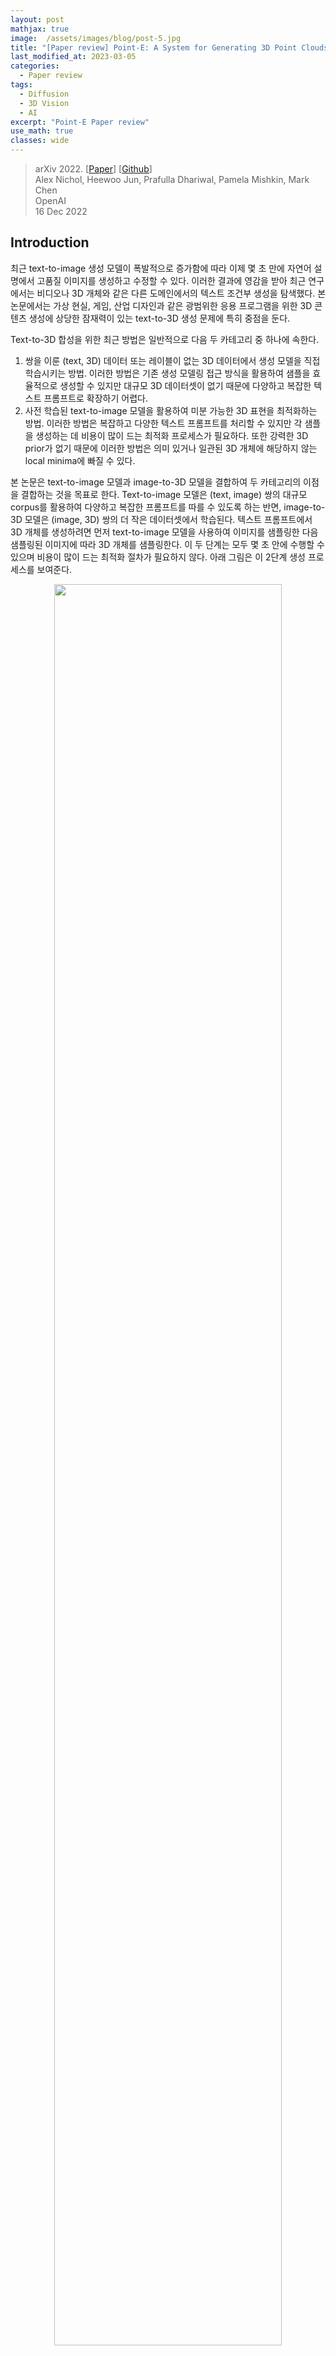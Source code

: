 ```yaml
---
layout: post
mathjax: true
image:  /assets/images/blog/post-5.jpg
title: "[Paper review] Point-E: A System for Generating 3D Point Clouds from Complex Prompts"
last_modified_at: 2023-03-05
categories:
  - Paper review
tags:
  - Diffusion
  - 3D Vision
  - AI
excerpt: "Point-E Paper review"
use_math: true
classes: wide
---
```


> arXiv 2022. [[Paper](https://arxiv.org/abs/2212.08751)] [[Github](https://github.com/openai/point-e)]  
> Alex Nichol, Heewoo Jun, Prafulla Dhariwal, Pamela Mishkin, Mark Chen  
> OpenAI  
> 16 Dec 2022  

## Introduction
최근 text-to-image 생성 모델이 폭발적으로 증가함에 따라 이제 몇 초 만에 자연어 설명에서 고품질 이미지를 생성하고 수정할 수 있다. 이러한 결과에 영감을 받아 최근 연구에서는 비디오나 3D 개체와 같은 다른 도메인에서의 텍스트 조건부 생성을 탐색했다. 본 논문에서는 가상 현실, 게임, 산업 디자인과 같은 광범위한 응용 프로그램을 위한 3D 콘텐츠 생성에 상당한 잠재력이 있는 text-to-3D 생성 문제에 특히 중점을 둔다. 

Text-to-3D 합성을 위한 최근 방법은 일반적으로 다음 두 카테고리 중 하나에 속한다.

1. 쌍을 이룬 (text, 3D) 데이터 또는 레이블이 없는 3D 데이터에서 생성 모델을 직접 학습시키는 방법. 이러한 방법은 기존 생성 모델링 접근 방식을 활용하여 샘플을 효율적으로 생성할 수 있지만 대규모 3D 데이터셋이 없기 때문에 다양하고 복잡한 텍스트 프롬프트로 확장하기 어렵다. 
2. 사전 학습된 text-to-image 모델을 활용하여 미분 가능한 3D 표현을 최적화하는 방법. 이러한 방법은 복잡하고 다양한 텍스트 프롬프트를 처리할 수 있지만 각 샘플을 생성하는 데 비용이 많이 드는 최적화 프로세스가 필요하다. 또한 강력한 3D prior가 없기 때문에 이러한 방법은 의미 있거나 일관된 3D 개체에 해당하지 않는 local minima에 빠질 수 있다. 

본 논문은 text-to-image 모델과 image-to-3D 모델을 결합하여 두 카테고리의 이점을 결합하는 것을 목표로 한다. Text-to-image 모델은 (text, image) 쌍의 대규모 corpus를 활용하여 다양하고 복잡한 프롬프트를 따를 수 있도록 하는 반면, image-to-3D 모델은 (image, 3D) 쌍의 더 작은 데이터셋에서 학습된다. 텍스트 프롬프트에서 3D 개체를 생성하려면 먼저 text-to-image 모델을 사용하여 이미지를 샘플링한 다음 샘플링된 이미지에 따라 3D 개체를 샘플링한다. 이 두 단계는 모두 몇 초 안에 수행할 수 있으며 비용이 많이 드는 최적화 절차가 필요하지 않다. 아래 그림은 이 2단계 생성 프로세스를 보여준다.

<center><img src='{{"/assets/img/point-e/point-e-fig1.PNG" | relative_url}}' width="85%"></center>
<br>
텍스트 조건부 이미지 생성을 위한 인기 있는 선택이 된 diffusion model에 생성 stack을 기반으로 한다. Text-to-image 모델의 경우 3D 렌더링에서 fine-tuning된 GLIDE 버전을 사용한다. Image-to-3D 모델의 경우 이미지에 따라 조절되는 RGB point cloud를 생성하는 diffusion model stack을 사용한다. 렌더링 기반 평가를 위해 한 단계 더 나아가 regression 기반 접근 방식을 사용하여 생성된 point cloud에서 mesh를 생성한다. 

저자들은 본 논문의 시스템이 단순하고 복잡한 텍스트 프롬프트와 일치하는 컬러 3D point cloud를 생성할 수 있음을 발견했다. **Point** cloud를 효율적으로 (**e**fficiently) 생성하므로 본 논문의 시스템을 **Point·E**라고 부른다. 

## Method
단일 생성 모델을 학습시켜 텍스트 조건의 point cloud를 직접 생성하는 대신 생성 프로세스를 세 단계로 나눈다. 먼저 텍스트 캡션을 조건으로 하는 합성 view를 생성합니다. 다음으로 합성 view에 따라 coarse point cloud (1,024개)를 생성한다. 마지막으로 저해상도 point cloud와 합성 view를 기반으로 fine point cloud (4,096개)를 생성한다. 실제로 이미지에 텍스트의 관련 정보가 포함되어 있다고 가정하고 point cloud를 텍스트로 컨디셔닝하지 않는다. 

텍스트 조건부 합성 view를 생성하기 위해 데이터셋에서 렌더링된 3D 모델에 fine-tuning된 30억 개의 파라미터의 GLIDE 모델을 사용한다. 저해상도 point cloud를 생성하기 위해 조건부 순열 불변 diffusion model을 사용한다. 이러한 저해상도 point cloud를 upsampling하기 위해 저해상도 point cloud에서 추가로 컨디셔닝되는 유사하지만 더 작은 diffusion model을 사용한다. 

수백만 개의 3D 모델과 관련 메타데이터 데이터 셋에서 모델을 학습시킨다. 데이터 셋은 렌더링된 뷰, 텍스트 설명, 각 point에 대해 연결된 RGB 색상이 있는 3D point cloud로 구성된다. 

### 1. Dataset
수백만 개의 3D 모델로 모델을 학습시킨다. 데이터 형식과 품질이 데이터셋 전체에서 매우 다양하다는 것을 알게 되었고 더 높은 데이터 품질을 보장하기 위해 다양한 후처리 단계를 개발해야 했다고 한다. 모든 데이터를 하나의 일반 형식으로 변환하기 위해 다양한 3D 형식과 최적화된 렌더링 엔진을 지원하는 Blender를 사용하여 20개의 임의의 카메라 각도에서 RGBAD 이미지로 모든 3D 모델을 렌더링했다. 각 모델에 대해 Blender 스크립트는 모델을 경계 큐브로 정규화하고 표준 조명 설정을 구성한 다음 마지막으로 Blender의 내장 실시간 렌더링 엔진을 사용하여 RGBAD 이미지를 내보낸다. 

그런 다음 렌더링을 사용하여 각 개체를 color point cloud로 변환한다. 특히 각 RGBAD 이미지의 각 픽셀에 대한 point를 계산하여 각 개체에 대한 조밀한 point cloud를 먼저 구성했다. 이러한 point cloud는 일반적으로 고르지 않은 간격의 수십만 개의 point를 포함하므로 farthest point sampling을 추가로 사용하여 균일한 4096개의 point cloud를 생성했다. 렌더에서 직접 point cloud를 구성함으로써 3D mesh에서 직접 point를 샘플링하려고 시도할 때 발생할 수 있는 다양한 문제를 피할 수 있었다고 한다. 

마지막으로 저자들은 데이터셋에서 저품질 모델의 빈도를 줄이기 위해 다양한 휴리스틱을 사용했다. 먼저 각 point cloud의 SVD를 계산하고 가장 작은 특이값이 특정 임계값을 초과하는 항목만 유지하여 평평한 개체를 제거했다. 다음으로 CLIP feature로 데이터셋을 클러스터링했다. 일부 클러스터에는 저품질의 모델이 많이 포함되어 있는 반면 다른 클러스터는 더 다양하거나 해석 가능해 보였다. 저자들은 이러한 클러스터를 다양한 품질의 여러 bucket으로 binning하고 결과 bucket의 가중 혼합을 최종 데이터셋으로 사용했다. 

### 2. View Synthesis GLIDE Model
Point cloud model은 모두 동일한 렌더러와 조명 설정을 사용하여 생성된 데이터셋의 렌더링된 view로 컨디셔닝된다. 따라서 이러한 모델이 생성된 합성 view를 올바르게 처리할 수 있도록 데이터셋 분포와 일치하는 3D 렌더링을 명시적으로 생성하는 것을 목표로 한다. 

이를 위해 원본 데이터셋과 3D 렌더링 데이터셋을 혼합하여 GLIDE를 fine-tuning한다. 본 논문의 3D 데이터셋는 원래 GLIDE 학습셋에 비해 작기 때문에 3D 데이터셋의 이미지를 5%만 샘플링하고 나머지 95%는 원래 데이터셋을 사용한다. 10만 iteration으로 fine-tuning하며, 이는 모델이 3D 데이터셋에 대해 여러 epoch을 만들었다는 의미이다 (그러나 정확히 동일한 렌더링된 view를 두 번 본 적은 없음). 

시간의 5%만 샘플링하는 것이 아니라 in-distribution 렌더를 항상 샘플링하기 위해 모든 3D 렌더의 텍스트 프롬프트에 3D 렌더임을 나타내는 특수 토큰을 추가한다. 그런 다음 테스트 시에 이 토큰으로 샘플링한다.

### 3. Point Cloud Diffusion
Diffusion으로 point cloud를 생성하기 위해 [3D Shape Generation and Completion through Point-Voxel Diffusion](https://arxiv.org/abs/2104.03670)이 사용한 프레임워크를 확장하여 point cloud의 각 point에 RGB 색상을 포함한다. 특히 point cloud를 $K \times 6$ 모양의 텐서로 표현한다. 여기서 $K$는 point의 수이고 6은 $(x, y, z)$ 좌표와 $(R, G, B)$ 색상이 포함된다. 모든 좌표와 색상은 $[-1, 1]$ 범위로 정규화된다. 그런 다음 $K \times 6$ 모양의 random noise에서 시작하여 점진적으로 denoise하여 이러한 텐서를 직접 생성한다. 

<center><img src='{{"/assets/img/point-e/point-e-fig3.PNG" | relative_url}}' width="50%"></center>
<br>
Point cloud를 처리하기 위해 3D에 특화된 아키텍처를 활용하는 이전 연구들과 달리 간단한 Transformer 기반 모델을 사용하여 이미지, timestep $t$, noise가 있는 point cloud $x_t$를 조건으로 $\epsilon$과 $\Sigma$를 예측한다. 아키텍처의 개요는 위 그림과 같다. Point cloud의 각 point를 출력 차원이 $D$인 linear layer에 넣어 $K \times D$ 입력 텐서를 얻고 모델에 입력 컨텍스트로 제공한다. 또한 작은 MLP에 timestep $t$를 넣어 컨텍스트 앞에 추가할 다른 $D$차원 벡터를 얻는다. 

ViT-L/14 CLIP 모델은 이 CLIP 모델에서 모양이 $256 \times D'$인 마지막 layer embedding을 가져와 Transformer 컨텍스트에 추가하기 전에 $256 \times D$의 다른 텐서에 선형으로 project한다. 최종 입력 컨텍스트는 모양이 $(K + 257) \times D$이다. 길이 $K$의 최종 출력 시퀀스를 얻기 위해 출력의 최종 토큰 $K$개를 가져오고 이를 project하여 입력 point $K$개에 대한 $\epsilon$과 $\Sigma$ 예측을 얻는다. 이 모델에는 위치 인코딩을 사용하지 않는다. 출력 순서가 입력 순서에 연결되어 있음에도 불구하고 결과적으로 모델 자체는 입력 point cloud에 대해 순열 불변이다. 

### 4. Point Cloud Upsampler
이미지 diffusion model의 경우 일반적으로 저해상도 base model이 출력을 생성한 다음 다른 모델에 의해 upsampling되는 일종의 계층 구조를 사용하여 최상의 품질을 얻을 수 있다. 먼저 큰 base model로 1024개의 point를 생성한 다음 더 작은 upsampling model을 사용하여 4096개의 point로 upsampling하여 point cloud 생성에 이 접근 방식을 사용한다. 특히 모델의 컴퓨팅 요구 사항은 point 수에 따라 확장되므로 고정된 모델 크기에 대해 1024개의 point보다 4096개의 point를 생성하는 것이 4배 더 비싸다. 

Upsampler는 base model과 동일한 아키텍처를 사용하며 저해상도 point cloud를 위한 추가 컨디셔닝 토큰이 있다. 4096개의 point에 도달하기 위해 upsampler는 1024개의 point를 조건으로 하여 저해상도 point cloud에 추가되는 추가 3072개의 point를 생성한다. $x_t$에 사용된 layer가 아닌 별도의 linear embedding layer를 통해 컨디셔닝 point를 전달하므로 모델이 위치 임베딩을 사용하지 않고도 컨디셔닝 정보를 새 point와 구별할 수 있다. 

### 5. Producing Meshes
렌더링 기반의 평가를 위해 생성된 point cloud를 직접 렌더링하지 않는다. 오히려 point cloud를 textured mesh로 변환하고 Blender를 사용하여 이러한 mesh를 렌더링한다. Point cloud에서 mesh를 생성하는 것은 잘 연구된 문제이며 때로는 어려운 문제이다. 모델에서 생성된 point cloud에는 문제를 특히 어렵게 만드는 균열, 이상값, 기타 유형의 noise가 있는 경우가 많다. 저자들은 이를 위해 사전 학습된 SAP 모델을 사용하여 간단히 시도해보았지만, 결과 mesh가 때때로 point cloud에 있는 모양의 많은 부분이나 중요한 디테일을 잃는다는 것을 발견했다. 저자들은 새로운 SAP 모델을 학습하는 대신 더 간단한 접근 방식을 선택했다.

Point cloud를 mesh로 변환하기 위해 regression 기반 모델을 사용하여 point cloud가 주어진 개체의 signed distance field를 예측한 다음 marching cube를 결과 SDF에 적용하여 mesh를 추출한다. 그런 다음 원래 point cloud에서 가장 가까운 point의 색상을 사용하여 mesh의 각 정점에 색상을 지정한다.

## Results
Point cloud의 Inception Score와 FID를 측정한 P-IS와 P-FID라는 새로운 metric 2가지를 도입하였다. 추가로 text-to-3D 방법을 평가하는 데 사용하는 CLIP R-Precision도 사용하였다. 

#### 1. Model Scaling and Ablations
저자들은 다음과 같은 base model에 대하여 학습 중에 생성한 샘플들로 평가하였다. 

- 40M (uncond.): 컨디셔닝 정보가 없는 작은 모델
- 40M (text vec.): CLIP으로 임베딩된 텍스트 캡션만으로 컨디셔닝된 작은 모델
- 40M (image vec.): 렌더링된 이미지의 CLIP image embedding으로 컨디셔닝된 작은 모델
- 40M: CLIP latent grid로 컨디셔닝된 작은 모델
- 300M: CLIP latent grid로 컨디셔닝된 중간 모델
- 1B: CLIP latent grid로 컨디셔닝된 큰 모델

평가 결과는 아래 그래프와 같다.

<center><img src='{{"/assets/img/point-e/point-e-fig4.PNG" | relative_url}}' width="50%"></center>
<br>
Text-to-image step 없이 텍스트 컨디셔닝만 사용하면 CLIP R-Precision이 훨씬 나빠진다. 또한 단일 CLIP embedding을 사용하여 이미지를 컨디셔닝 것이 embedding grid를 사용하는 것보다 나쁘다. 이는 point cloud model이 컨디셔닝 이미지에 대한 더 많은 공간적 정보를 볼 수 있다는 이점이 있음을 시사한다. 마지막으로 모델을 스케일링하면 P-FID 수렴 속도가 향상되고 최종 CLIP R-Precision이 증가한다. 

#### 2. Qualitative Results
<center><img src='{{"/assets/img/point-e/point-e-fig2.PNG" | relative_url}}' width="90%"></center>
<br>
Point·E는 복잡한 프롬프트를 위해 일관되고 고품질의 3D 모양을 생성할 수 있다. 위 그림에서는 모양의 관련 부분에 색상을 올바르게 바인딩하면서 다양한 모양을 추론하는 모델의 능력을 보여주는 다양한 point cloud 샘플을 보여준다. 

<center><img src='{{"/assets/img/point-e/point-e-fig5.PNG" | relative_url}}' width="40%"></center>
<br>
때로는 point cloud diffusion model이 컨디셔닝 이미지를 이해하거나 외삽(extrapolate)하지 못하여 모양이 원래 프롬프트와 일치하지 않는 경우가 있다. 이는 일반적으로 두 가지 문제 중 하나 때문입이다. 

1. 모델이 이미지에 묘사된 개체의 모양을 잘못 해석한 경우
2. 모델이 이미지에서 가려진 모양의 일부를 잘못 추론하는 경우

위 그림은 이 2가지 경우의 failure mode의 예시이다. 

#### 3. Comparison to Other Methods
다음은 CLIP-R-Precision을 측정하여 Point·E를 다른 3D 생성 테크닉과 비교한 표이다.

<center><img src='{{"/assets/img/point-e/point-e-table1.PNG" | relative_url}}' width="50%"></center>
<br>
Point·E는 state-of-the-art 테크닉보다 성능이 좋지 않지만, 이 불일치의 일부를 설명할 수 있는 이 평가의 두 가지 미묘한 점에 주목해야 한다.

1. DreamFusion과 같은 multi-view 최적화 기반 방법과 달리 Point·E는 텍스트 프롬프트와 일치하도록 모든 view를 명시적으로 최적화하지 않는다. 특정 물체는 모든 각도에서 식별하기 쉽지 않기 때문에 단순히 CLIP R-Precision이 낮아질 수 있다.
2. 본 논문의 방법은 렌더링 전에 사전 처리되어야 하는 point cloud를 생성한다. Point cloud를 mesh로 변환하는 것은 어려운 문제이며 본 논문이 사용하는 접근 방식은 때때로 point cloud 자체에 있는 정보를 잃을 수 있다.

Point·E는 최신 테크닉보다 이 평가에서 성능이 좋지 않지만 짧은 시간 내에 샘플을 생성한다. 이를 통해 보다 실용적으로 응용 프로그램을 만들거나 많은 개체를 샘플링하고 최상의 개체를 휴리스틱을 따라 선택하여 고품질 3D 개체를 찾을 수 있다. 

## Limitations and Future Work
Point·E는 빠른 text-to--3D 합성을 향한 의미 있는 발걸음이지만 몇 가지 제한 사항도 있다. 현재 본 논문의 파이프라인에는 합성 렌더링이 필요하지만 이 제한은 실제 이미지를 조건으로 하는 3D 생성기를 학습함으로써 향후 제한이 사라질 수 있다. 또한 색상이 있는 3차원 모양을 생성하지만 세밀한 모양이나 질감을 캡처하지 않는 3D 형식(point cloud)에서 상대적으로 낮은 해상도로 수행한다. 이 방법을 확장하여 mesh나 NeRF와 같은 고품질 3D 표현을 생성하면 모델의 출력을 다양한 애플리케이션에 사용할 수 있다. 마지막으로 최적화 기반 기술을 초기화하여 초기 수렴 속도를 높이는 데 사용할 수 있다. 또한 저자들은 많은 편향이 데이터셋에서 상속되는 DALL·E 2와 같은 편향을 이 모델이 포함하여 많은 제한 사항을 공유할 것으로 예상한다. 